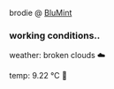 brodie @ [BluMint](https://www.linkedin.com/company/blumint-io/)

<!--weather_start-->
### working conditions..

weather: broken clouds ☁️

temp: 9.22 °C 🧥

<!--weather_end-->
